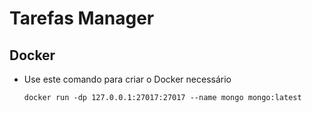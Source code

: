 # Tarefas Manager

## Docker

- Use este comando para criar o Docker necessário

    `docker run -dp 127.0.0.1:27017:27017 --name mongo mongo:latest`

